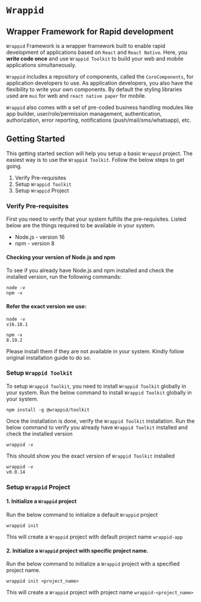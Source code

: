 # `Wrappid`

## Wrapper Framework for Rapid development

`Wrappid` Framework is a wrapper framework built to enable rapid development of applications based on `React` and `React Native`. Here, you **write code once** and use `Wrappid Toolkit` to build your web and mobile applications simultaneously.

`Wrappid` includes a repository of components, called the `CoreComponents`, for application developers to use. As application developers, you also have the flexibility to write your own components. By default the styling libraries used are `mui` for web and `react native paper` for mobile.

`Wrappid` also comes with a set of pre-coded business handling modules like app builder, user/role/permission management, authentication, authorization, error reporting, notifications (push/mail/sms/whatsapp), etc.

## Getting Started

This getting started section will help you setup a basic `Wrappid` project. The easiest way is to use the `Wrappid Toolkit`. Follow the below steps to get going.

1. Verify Pre-requisites
2. Setup `Wrappid Toolkit`
3. Setup `Wrappid` Project

### Verify Pre-requisites

First you need to verify that your system fulfills the pre-requisites. Listed below are the things required to be available in your system.

- Node.js - version 16
- npm - version 8

#### Checking your version of Node.js and npm

To see if you already have Node.js and npm installed and check the installed version, run the following commands:

```
node -v
npm -v
```

#### Refer the exact version we use:

```
node -v
v16.18.1

npm -v
8.19.2
```

Please install them if they are not available in your system. Kindly follow original installation guide to do so.

### Setup `Wrappid Toolkit`

To setup `Wrappid Toolkit`, you need to install `Wrappid Toolkit` globally in your system. Run the below command to install `Wrappid Toolkit` globally in your system.

```
npm install -g @wrappid/toolkit
```

Once the installation is done, verify the `Wrappid Toolkit` installation. Run the below command to verify you already have `Wrappid Toolkit` installed and check the installed version

```
wrappid -v
```

This should show you the exact version of `Wrappid Toolkit` installed

```
wrappid -v
v0.0.14
```

### Setup `Wrappid` Project

#### 1. Initialize a `Wrappid` project

Run the below command to initialize a default `Wrappid` project

```
wrappid init
```

This will create a `Wrappid` project with default project name `wrappid-app`

#### 2. Initialize a `Wrappid` project with specific project name.

Run the below command to initialize a `Wrappid` project with a specified project name.

```
wrappid init <project_name>
```

This will create a `Wrappid` project with project name `wrappid-<project_name>`

<!--
## Hi there 👋

**Here are some ideas to get you started:**

🙋‍♀️ A short introduction - what is your organization all about?
🌈 Contribution guidelines - how can the community get involved?
👩‍💻 Useful resources - where can the community find your docs? Is there anything else the community should know?
🍿 Fun facts - what does your team eat for breakfast?
🧙 Remember, you can do mighty things with the power of [Markdown](https://docs.github.com/github/writing-on-github/getting-started-with-writing-and-formatting-on-github/basic-writing-and-formatting-syntax)

# `Wrappid` CLI Tool

This is a npm package for our own `Wrappid` command line interface to create a `Wrappid` project.

## Requirements

- Node - 16
- React - 18.2.0
- React Native - 0.71.6


### Step 2

Choosing a template for your wrappid project.
Template(s) available for now as follows:

- Web: Using React 18.2.0
- Mobile: Using React Native 0.71.6

```
> Choose template
> 1. Web: Using React 18.2.0
> 2. Mobile: Using React Native 0.71.6
```

Based on your template selection your project will be prepared.

### Step 3

Start auto installation process.

### Step 4

Now you have a sample module for business module refference.

-->
